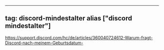 
---
tag: discord-mindestalter
alias ["discord mindestalter"]
---

https://support.discord.com/hc/de/articles/360040724612-Warum-fragt-Discord-nach-meinem-Geburtsdatum-
